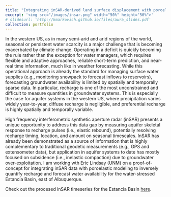 ```yaml
---
title: "Integrating inSAR-derived land surface displacement with poroelastic modeling to forecast groundwater availability"
excerpt: '<img src="/images/insar.png" width="50%" height="50%">'
# slidesurl: 'http://kmarkovich.github.io/files/awra_slides.pdf'
collection: portfolio
---
```


In the western US, as in many semi-arid and arid regions of the world, seasonal or persistent water scarcity is a major challenge that is becoming exacerbated by climate change. Operating in a deficit is quickly becoming the rule rather than the exception for water managers, which requires flexible and adaptive approaches, reliable short-term prediction, and near-real time information, much like in weather forecasting. While this operational approach is already the standard for managing surface water supplies (e.g., monitoring snowpack to forecast inflows to reservoirs), forecasting groundwater availability is limited by spatially and temporally sparse data. In particular, recharge is one of the most unconstrained and difficult to measure quantities in groundwater systems. This is especially the case for aquifer systems in the western US, where precipitation varies widely year-to-year, diffuse recharge is negligible, and preferential recharge is highly spatially and temporally variable.

High frequency interferometric synthetic aperture radar (inSAR) presents a unique opportunity to address this data gap by measuring aquifer skeletal response to recharge pulses (i.e., elastic rebound), potentially resolving recharge timing, location, and amount on seasonal timescales. InSAR has already been demonstrated as a source of information that is highly complementary to traditional geodetic measurements (e.g., GPS and extensometer data), but application in aquifer systems to date has mostly focused on subsidence (i.e., inelastic compaction) due to groundwater over-exploitation. I am working wth Eric Lindsay (UNM) on a proof-of-concept for integrating inSAR data with poroelastic modeling to inversely quantify recharge and forecast water availability for the water-stressed Estancia Basin, east of Albuquerque. 

Check out the procesed inSAR timeseries for the Estancia Basin [here](https://subsidence-insar-data.edacnm.org/). 


